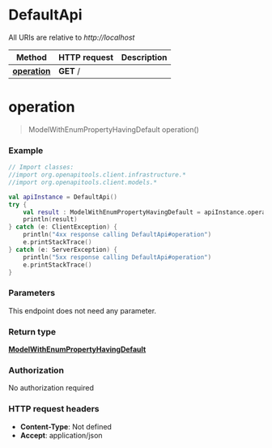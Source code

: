# DefaultApi

All URIs are relative to *http://localhost*

Method | HTTP request | Description
------------- | ------------- | -------------
[**operation**](DefaultApi.md#operation) | **GET** / | 


<a name="operation"></a>
# **operation**
> ModelWithEnumPropertyHavingDefault operation()



### Example
```kotlin
// Import classes:
//import org.openapitools.client.infrastructure.*
//import org.openapitools.client.models.*

val apiInstance = DefaultApi()
try {
    val result : ModelWithEnumPropertyHavingDefault = apiInstance.operation()
    println(result)
} catch (e: ClientException) {
    println("4xx response calling DefaultApi#operation")
    e.printStackTrace()
} catch (e: ServerException) {
    println("5xx response calling DefaultApi#operation")
    e.printStackTrace()
}
```

### Parameters
This endpoint does not need any parameter.

### Return type

[**ModelWithEnumPropertyHavingDefault**](ModelWithEnumPropertyHavingDefault.md)

### Authorization

No authorization required

### HTTP request headers

 - **Content-Type**: Not defined
 - **Accept**: application/json

